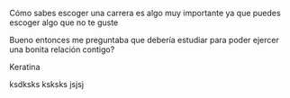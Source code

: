 Cómo sabes escoger una carrera es algo muy importante ya que puedes escoger algo que no te guste

Bueno entonces me preguntaba que debería estudiar para poder ejercer una bonita relación contigo?

Keratina 


ksdksks
ksksks
jsjsj